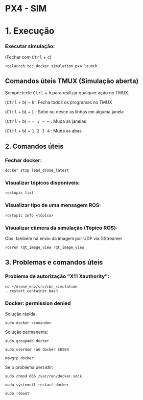# PX4 - SIM

# 1. Execução

### Executar simulação:
(Fechar com <kbd>Ctrl</kbd> + <kbd>c</kbd>)

```
roslaunch tcc_docker simulation_px4.launch
```

## Comandos úteis TMUX (Simulação aberta)

Sempre tecle <kbd>Ctrl</kbd> + <kbd>b</kbd> para realizar qualquer ação no TMUX.

(<kbd>Ctrl</kbd> + <kbd>b</kbd>) + <kbd>k</kbd> : Fecha todos os programas no TMUX

(<kbd>Ctrl</kbd> + <kbd>b</kbd>) + <kbd>[</kbd> : Sobe ou desce as linhas em alguma janela

(<kbd>Ctrl</kbd> + <kbd>b</kbd>) + <kbd>↑ ↓ → ←</kbd> : Muda as janelas

(<kbd>Ctrl</kbd> + <kbd>b</kbd>) + <kbd>1 2 3 4</kbd> : Muda as abas

## 2. Comandos úteis

### Fechar docker:
```
docker stop lead_drone_latest
```

### Visualizar tópicos disponíveis:
```
rostopic list
```

### Visualizar tipo de uma mensagem ROS:
```
rostopic info <tópico>
```

### Visualizar câmera da simulação (Tópico ROS):
Obs: também há envio da imagem por UDP via GStreamer

```
rosrun rqt_image_view rqt_image_view
```


## 3. Problemas e comandos úteis

### Problema de autorização "X11 Xauthority": 

```
cd ~/drone_env/src/cbr_simulation
. restart_container.bash
```

### Docker: permission denied

Solução rápida:
```
sudo docker <comando>
```

Solução permanente:
```
sudo groupadd docker

sudo usermod -aG docker $USER

newgrp docker
```

Se o problema persistir:
```
sudo chmod 666 /var/run/docker.sock

sudo systemctl restart docker

sudo reboot
```